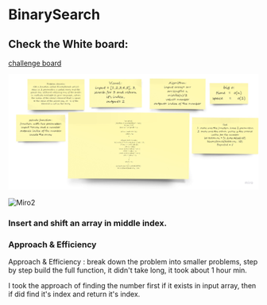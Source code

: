 # BinarySearch

## Check the White board: 

[challenge board](https://miro.com/app/board/o9J_lD35Zjw=/)

![Miro](/images/codeChallenge03.jpg)




![Miro2](/images/lab03b3.jpg)




### Insert and shift an array in middle index.

### Approach & Efficiency

Approach & Efficiency : break down the problem into smaller problems, step by step build the full function, it didn't take long, it took about 1 hour min.

I took the approach of finding the number first if it exists in input array, then if did find it's index and return it's index.